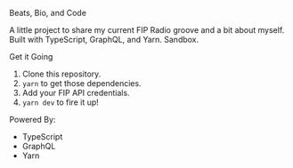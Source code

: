 Beats, Bio, and Code

A little project to share my current FIP Radio groove and a bit about myself. Built with TypeScript, GraphQL, and Yarn. Sandbox.

Get it Going

1.  Clone this repository.
2.  `yarn` to get those dependencies.
3.  Add your FIP API credentials.
4.  `yarn dev` to fire it up!

Powered By:

-   TypeScript
-   GraphQL
-   Yarn
